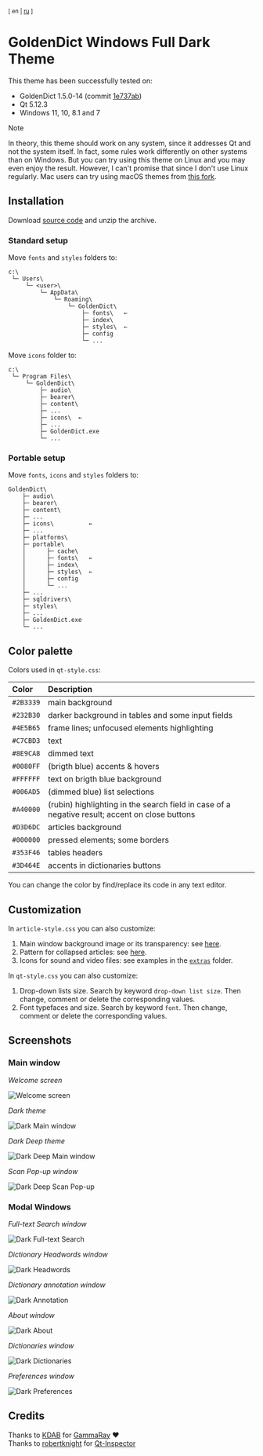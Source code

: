﻿<sup>[ en | [ru](https://github.com/yozhic/GoldenDict-Full-Dark-Theme/blob/main/README_RU.md) ]</sup>  
# GoldenDict Windows Full Dark Theme
This theme has been successfully tested on:  

- GoldenDict 1.5.0-14 (commit [1e737ab](https://github.com/goldendict/goldendict/commit/1e737abaaedbc98b960d3b9d96d77b9403d635c1))  
- Qt 5.12.3  
- Windows 11, 10, 8.1 and 7  

> [!NOTE]  
> In theory, this theme should work on any system, since it addresses Qt and not the system itself. In fact, some rules work differently on other systems than on Windows. But you can try using this theme on Linux and you may even enjoy the result. However, I can't promise that since I don't use Linux regularly. Mac users can try using macOS themes from [this fork](https://github.com/yozhic/goldendict/tree/mac-adapted).  


## Installation

Download [source code](https://github.com/yozhic/GoldenDict-Full-Dark-Theme/archive/refs/heads/main.zip) and unzip the archive.  

### Standard setup

Move `fonts` and `styles` folders to:  

```
c:\
 └─ Users\
     └─ <user>\
         └─ AppData\
             └─ Roaming\
                 └─ GoldenDict\
                     ├─ fonts\   ←
                     ├─ index\
                     ├─ styles\  ←
                     ├─ config
                     └─ ...
```

Move `icons` folder to:  

```
c:\
 └─ Program Files\
     └─ GoldenDict\
         ├─ audio\
         ├─ bearer\
         ├─ content\
         ├─ ...
         ├─ icons\  ←
         ├─ ...
         ├─ GoldenDict.exe
         └─ ...
```

### Portable setup

Move `fonts`, `icons` and `styles` folders to:  

```
GoldenDict\
    ├─ audio\
    ├─ bearer\
    ├─ content\
    ├─ ...
    ├─ icons\          ←
    ├─ ...
    ├─ platforms\
    ├─ portable\
    │      ├─ cache\
    │      ├─ fonts\   ←
    │      ├─ index\
    │      ├─ styles\  ←
    │      ├─ config
    │      └─ ...
    ├─ ...
    ├─ sqldrivers\
    ├─ styles\
    ├─ ...
    ├─ GoldenDict.exe
    └─ ...
```


## Color palette

Colors used in `qt-style.css`:  

Color     | Description
:-------- | :-----------
`#2B3339` | main background  
`#232B30` | darker background in tables and some input fields  
`#4E5B65` | frame lines; unfocused elements highlighting  
`#C7CBD3` | text  
`#8E9CA8` | dimmed text  
`#0080FF` | (brigth blue) accents & hovers  
`#FFFFFF` | text on brigth blue background  
`#006AD5` | (dimmed blue) list selections  
`#A40000` | (rubin) highlighting in the search field in case of a negative result; accent on close buttons  
`#D3D6DC` | articles background  
`#000000` | pressed elements; some borders  
`#353F46` | tables headers  
`#3D464E` | accents in dictionaries buttons  


You can change the color by find/replace its code in any text editor.  


## Customization

In `article-style.css` you can also customize:  

1. Main window background image or its transparency: see [here](https://github.com/yozhic/GoldenDict-Full-Dark-Theme/blob/main/GoldenDict/styles/Dark/article-style.css#L76).  
2. Pattern for collapsed articles: see [here](https://github.com/yozhic/GoldenDict-Full-Dark-Theme/blob/main/GoldenDict/styles/Dark/article-style.css#L360).  
3. Icons for sound and video files: see examples in the [`extras`](https://github.com/yozhic/GoldenDict-Full-Dark-Theme/tree/main/GoldenDict/extras) folder.  

In `qt-style.css` you can also customize:  

1. Drop-down lists size. Search by keyword `drop-down list size`. Then change, comment or delete the corresponding values.  
2. Font typefaces and size. Search by keyword `font`. Then change, comment or delete the corresponding values.  


## Screenshots
### Main window

_Welcome screen_  

![Welcome screen](https://github.com/yozhic/GoldenDict-Full-Dark-Theme/blob/main/screenshots/GD_WIN_DARK_THEME_WELCOME.png)  

_Dark theme_  

![Dark Main window](https://github.com/yozhic/GoldenDict-Full-Dark-Theme/blob/main/screenshots/GD_WIN_DARK_THEME.png)  

_Dark Deep theme_  

![Dark Deep Main window](https://github.com/yozhic/GoldenDict-Full-Dark-Theme/blob/main/screenshots/GD_WIN_DARK_DEEP_THEME.png)  

_Scan Pop-up window_  

![Dark Deep Scan Pop-up](https://github.com/yozhic/GoldenDict-Full-Dark-Theme/blob/main/screenshots/GD_WIN_DARK_THEME_SCAN_POPUP.png)  

### Modal Windows

_Full-text Search window_  

![Dark Full-text Search](https://github.com/yozhic/GoldenDict-Full-Dark-Theme/blob/main/screenshots/GD_WIN_DARK_THEME_FTS.png)  

_Dictionary Headwords window_  

![Dark Headwords](https://github.com/yozhic/GoldenDict-Full-Dark-Theme/blob/main/screenshots/GD_WIN_DARK_THEME_Dic_Headwords.png)  

_Dictionary annotation window_  

![Dark Annotation](https://github.com/yozhic/GoldenDict-Full-Dark-Theme/blob/main/screenshots/GD_WIN_DARK_THEME_About_Dic.png)  

_About window_  

![Dark About](https://github.com/yozhic/GoldenDict-Full-Dark-Theme/blob/main/screenshots/GD_WIN_DARK_THEME_About.png)  

_Dictionaries window_  

![Dark Dictionaries](https://github.com/yozhic/GoldenDict-Full-Dark-Theme/blob/main/screenshots/GD_WIN_DARK_THEME_Dicts.png)  

_Preferences window_  

![Dark Preferences](https://github.com/yozhic/GoldenDict-Full-Dark-Theme/blob/main/screenshots/GD_WIN_DARK_THEME_Prefs.png)  


## Credits

Thanks to [KDAB](https://github.com/KDAB) for [GammaRay](https://github.com/KDAB/GammaRay) ❤  
Thanks to [robertknight](https://github.com/robertknight) for [Qt-Inspector](https://github.com/robertknight/Qt-Inspector)  

